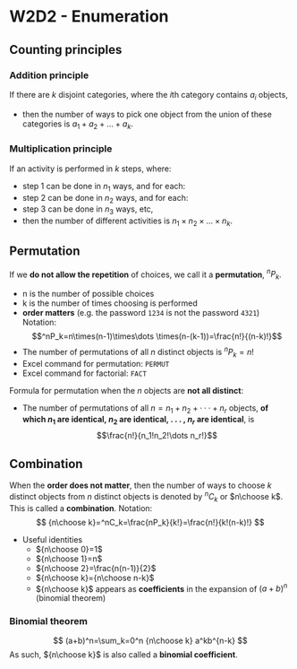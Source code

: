 # W2D2 - Enumeration

## Counting principles

### Addition principle

If there are $k$ disjoint categories, where the $i$th category contains $a_i$ objects,

- then the number of ways to pick one object from the union of these categories is $a_1 + a_2 + \dots + a_k$.

### Multiplication principle

If an activity is performed in $k$ steps, where:

- step 1 can be done in $n_1$ ways, and for each:
- step 2 can be done in $n_2$ ways, and for each:
- step 3 can be done in $n_3$ ways, etc,
- then the number of different activities is $n_1 × n_2 ×\dots× n_k$.

## Permutation

If we **do not allow the repetition** of choices, we call it a **permutation**, $^nP_k$.

- n is the number of possible choices
- k is the number of times choosing is performed
- **order matters** (e.g. the password `1234` is not the password `4321`)
 Notation:
 $$^nP_k=n\times(n-1)\times\dots \times(n-(k-1))=\frac{n!}{(n-k)!}$$
- The number of permutations of all $n$ distinct objects is $^nP_k=n!$
- Excel command for permutation: `PERMUT`
- Excel command for factorial: `FACT`

Formula for permutation when the $n$ objects are **not all distinct**:

- The number of permutations of all $n = n_1 + n_2 +· · · + n_r$ objects, **of which $n_1$ are identical, $n_2$ are identical, . . . , $n_r$ are identical**, is
$$\frac{n!}{n_1!n_2!\dots n_r!}$$

## Combination

When the **order does not matter**, then the number of ways to choose $k$ distinct objects from $n$ distinct objects is denoted by $^nC_k$ or $n\choose k$. This is called a **combination**.
Notation:
$$
{n\choose k}=^nC_k=\frac{nP_k}{k!}=\frac{n!}{k!(n-k)!}
$$

- Useful identities
    - ${n\choose 0}=1$
    - ${n\choose 1}=n$
    - ${n\choose 2}=\frac{n(n-1)}{2}$
    - ${n\choose k}={n\choose n-k}$
    - ${n\choose k}$ appears as **coefficients** in the expansion of $(a+b)^n$ (binomial theorem)

### Binomial theorem

$$
(a+b)^n=\sum_k=0^n {n\choose k} a^kb^{n-k}
$$
As such, ${n\choose k}$ is also called a **binomial coefficient**.

